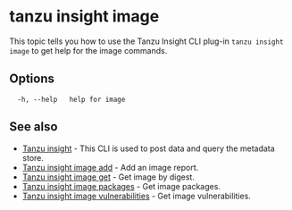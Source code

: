# tanzu insight image

This topic tells you how to use the Tanzu Insight CLI plug-in 
`tanzu insight image` to get help for the image commands.

## <a id='options'></a>Options

```console
  -h, --help   help for image
```

## <a id='see-also'></a>See also

* [Tanzu insight](insight.md)	 - This CLI is used to post data and query the metadata store.
* [Tanzu insight image add](insight-image-add.md)	 - Add an image report.
* [Tanzu insight image get](insight-image-get.md)	 - Get image by digest.
* [Tanzu insight image packages](insight-image-packages.md)	 - Get image packages.
* [Tanzu insight image vulnerabilities](insight-image-vulnerabilities.md)	 - Get image vulnerabilities.
